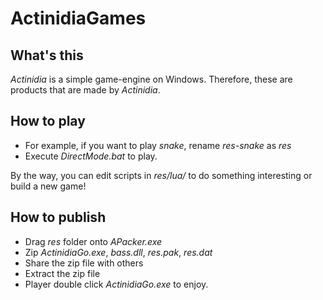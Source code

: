 # ActinidiaGames

## What's this

*Actinidia* is a simple game-engine on Windows. Therefore, these are products that are made by *Actinidia*.

## How to play

* For example, if you want to play *snake*, rename *res-snake* as *res* 
* Execute *DirectMode.bat* to play.

By the way, you can edit scripts in *res/lua/* to do something interesting or build a new game!

## How to publish

* Drag *res* folder onto *APacker.exe*
* Zip *ActinidiaGo.exe*, *bass.dll*, *res.pak*, *res.dat*
* Share the zip file with others
* Extract the zip file
* Player double click *ActinidiaGo.exe* to enjoy.